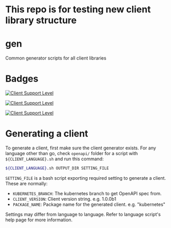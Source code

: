 # This repo is for testing new client library structure

# gen
Common generator scripts for all client libraries

# Badges

[![Client Support Level](https://img.shields.io/badge/Kubernetes%20client-Bronze-blue.svg?style=plastic&colorB=cd7f32&colorA=306CE8)](https://github.com/kubernetes-client)

[![Client Support Level](https://img.shields.io/badge/Kubernetes%20client-Silver-blue.svg?style=plastic&colorB=C0C0C0&colorA=306CE8)](https://github.com/kubernetes-client)

[![Client Support Level](https://img.shields.io/badge/Kubernetes%20client-Gold-blue.svg?style=plastic&colorB=FFD700&colorA=306CE8)](https://github.com/kubernetes-client)

# Generating a client
To generate a client, first make sure the client generator exists. For any language other than
go, check `openapi/` folder for a script with `${CLIENT_LANGUAGE}.sh` and run this command:

```bash
${CLIENT_LANGUAGE}.sh OUTPUT_DIR SETTING_FILE
```

`SETTING_FILE` is a bash script exporting required setting to generate a client. These
are normally:

- `KUBERNETES_BRANCH`: The kubernetes branch to get OpenAPI spec from.
- `CLIENT_VERSION`: Client version string. e.g. 1.0.0b1
- `PACKAGE_NAME`: Package name for the generated client. e.g. "kubernetes"

Settings may differ from language to language. Refer to language script's help page for
more information.

